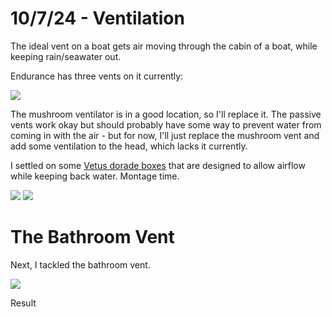 # 10/7/24 - Ventilation

The ideal vent on a boat gets air moving through the cabin of a boat, while keeping rain/seawater out. 

Endurance has three vents on it currently:

![](images/vents/vents.png)

The mushroom ventilator is in a good location, so I'll replace it. The passive vents work okay but should probably have some way to prevent water from coming in with the air - but for now, I'll just replace the mushroom vent and add some ventilation to the head, which lacks it currently.

I settled on some [Vetus dorade boxes](https://www.fisheriessupply.com/vetus-denouden-dorade-boxes) that are designed to allow airflow while keeping back water. Montage time.

![](images/vents/vent-montage-1.png)
![](images/vents/vent-montage-2.png)

# The Bathroom Vent

Next, I tackled the bathroom vent.

![](images/vents/vent-montage-3.png)

Result